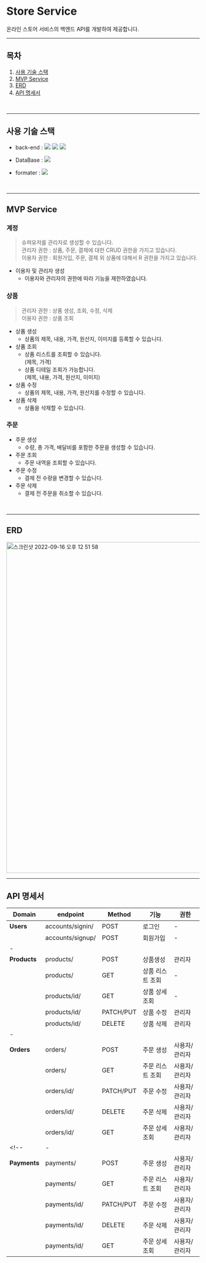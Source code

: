 # Store Service
온라인 스토어 서비스의 백엔드 API를 개발하여 제공합니다.

---

## 목차
1. [사용 기술 스택](#사용-기술-스택)
2. [MVP Service](#MVP-Service)
3. [ERD](#ERD)
4. [API 명세서](#API-명세서)

<br>

---

## 사용 기술 스택
- back-end : <img src="https://img.shields.io/badge/Python-3.10.0-3776AB?style=flat-square&logo=Python&logoColor=white"/> <img src="https://img.shields.io/badge/Django-092E20?style=flat-square&logo=Django&logoColor=white"/> <img src="https://img.shields.io/badge/Django REST framework-092E20?style=flat-square&logo=Django REST framework&logoColor=white"/> 

- DataBase : <img src="https://img.shields.io/badge/MySQL-003B57?style=flat-square&logo=MySQL&logoColor=white"/> 

- formater : <img src="https://img.shields.io/badge/Black-003B57?style=flat-square&logo=Black&logoColor=white"/> 

<br>

---

## MVP Service
### 계정
> 슈퍼유저를 관리자로 생성할 수 있습니다.<br>
관리자 권한 : 상품, 주문, 결제에 대한 CRUD 권한을 가지고 있습니다.<br>
이용자 권한 : 회원가입, 주문, 결제 외 상품에 대해서 R 권한을 가지고 있습니다.
- 이용자 및 관리자 생성
    - 이용자와 관리자의 권한에 따라 기능을 제한하였습니다.
### 상품
> 관리자 권한 : 상품 생성, 조회, 수정, 삭제 <br>
  이용자 권한 : 상품 조회
- 상품 생성
    - 상품의 제목, 내용, 가격, 원산지, 이미지를 등록할 수 있습니다.
- 상품 조회
    - 상품 리스트를 조회할 수 있습니다. <br>
    (제목, 가격)
    - 상품 디테일 조회가 가능합니다. <br>
    (제목, 내용, 가격, 원산지, 이미지)
- 상품 수정
    - 상품의 제목, 내용, 가격, 원산지를 수정할 수 있습니다.
- 상품 삭제
    - 상품을 삭제할 수 있습니다.

### 주문
- 주문 생성
    - 수량, 총 가격, 배달비를 포함한 주문을 생성할 수 있습니다.
- 주문 조회
    - 주문 내역을 조회할 수 있습니다.
- 주문 수정
    - 결제 전 수량을 변경할 수 있습니다.
- 주문 삭제
    - 결제 전 주문을 취소할 수 있습니다.

<br>

---

## ERD
<img width="864" alt="스크린샷 2022-09-16 오후 12 51 58" src="https://user-images.githubusercontent.com/93478318/190552992-b5c583b3-ea9f-4f9c-8182-519b333d4160.png">

<br>

---

## API 명세서
| Domain | endpoint | Method | 기능 | 권한 |
| --- | --- | --- | --- | --- |
| **Users** | accounts/signin/ | POST | 로그인 | - |
|  | accounts/signup/ | POST | 회원가입 | - |
| - |  |  |  |  |
| **Products** | products/ | POST | 상품생성 | 관리자 |
|  | products/ | GET | 상품 리스트 조회 | - |
|  | products/id/ | GET | 상품 상세 조회 | - |
|  | products/id/ | PATCH/PUT | 상품 수정 | 관리자 |
|  | products/id/ | DELETE | 상품 삭제 | 관리자 |
| - |  |  |  |  |
| **Orders** | orders/ | POST | 주문 생성 | 사용자/관리자 |
|  | orders/ | GET | 주문 리스트 조회 | 사용자/관리자 |
|  | orders/id/ | PATCH/PUT | 주문 수정 | 사용자/관리자 |
|  | orders/id/ | DELETE | 주문 삭제 | 사용자/관리자 |
|  | orders/id/ | GET | 주문 상세 조회 | 사용자/관리자 |
<!-- | - |  |  |  |  |
| **Payments** | payments/ | POST | 주문 생성 | 사용자/관리자 |
|  | payments/ | GET | 주문 리스트 조회 | 사용자/관리자 |
|  | payments/id/ | PATCH/PUT | 주문 수정 | 사용자/관리자 |
|  | payments/id/ | DELETE | 주문 삭제 | 사용자/관리자 |
|  | payments/id/ | GET | 주문 상세 조회 | 사용자/관리자 | -->
